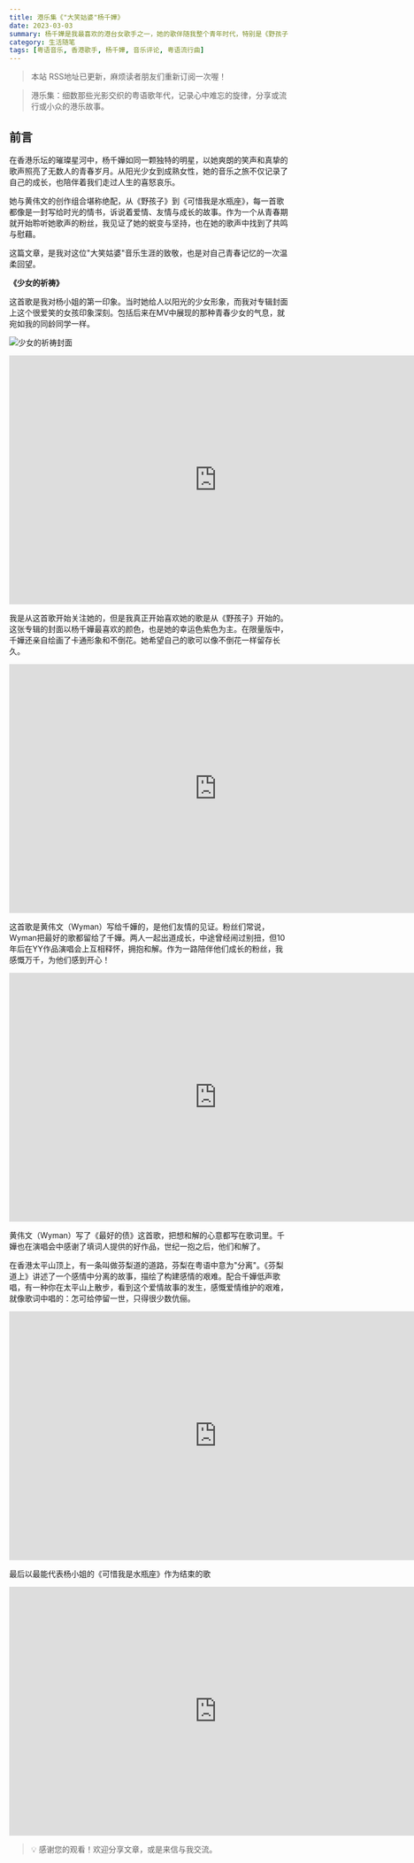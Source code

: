 ```yaml
---
title: 港乐集《"大笑姑婆"杨千嬅》
date: 2023-03-03
summary: 杨千嬅是我最喜欢的港台女歌手之一，她的歌伴随我整个青年时代，特别是《野孩子》这张专辑，也见证了她与黄伟文的友情分分合合。
category: 生活随笔
tags: [粤语音乐, 香港歌手, 杨千嬅, 音乐评论, 粤语流行曲]
---
```


> 本站 RSS地址已更新，麻烦读者朋友们重新订阅一次喔！

> 港乐集：细数那些光影交织的粤语歌年代，记录心中难忘的旋律，分享或流行或小众的港乐故事。

## 前言

在香港乐坛的璀璨星河中，杨千嬅如同一颗独特的明星，以她爽朗的笑声和真挚的歌声照亮了无数人的青春岁月。从阳光少女到成熟女性，她的音乐之旅不仅记录了自己的成长，也陪伴着我们走过人生的喜怒哀乐。

她与黄伟文的创作组合堪称绝配，从《野孩子》到《可惜我是水瓶座》，每一首歌都像是一封写给时光的情书，诉说着爱情、友情与成长的故事。作为一个从青春期就开始聆听她歌声的粉丝，我见证了她的蜕变与坚持，也在她的歌声中找到了共鸣与慰藉。

这篇文章，是我对这位"大笑姑婆"音乐生涯的致敬，也是对自己青春记忆的一次温柔回望。

**《少女的祈祷》**

这首歌是我对杨小姐的第一印象。当时她给人以阳光的少女形象，而我对专辑封面上这个很爱笑的女孩印象深刻。包括后来在MV中展现的那种青春少女的气息，就宛如我的同龄同学一样。

![少女的祈祷封面](https://blog-1259751088.cos.ap-shanghai.myqcloud.com/202302281259170.png)

<iframe width="750" height="450" src="https://www.youtube.com/embed/CvKvXNiXQZc?si=uS6vo5_3vyTqqXQw" title="YouTube video player" frameborder="0" allow="accelerometer; autoplay; clipboard-write; encrypted-media; gyroscope; picture-in-picture; web-share" referrerpolicy="strict-origin-when-cross-origin" allowfullscreen></iframe>

我是从这首歌开始关注她的，但是我真正开始喜欢她的歌是从《野孩子》开始的。这张专辑的封面以杨千嬅最喜欢的颜色，也是她的幸运色紫色为主。在限量版中，千嬅还亲自绘画了卡通形象和不倒花。她希望自己的歌可以像不倒花一样留存长久。

<iframe width="750" height="450" src="https://www.youtube.com/embed/9jlW7zoO_eM?si=Bc3f7uItN9IqRvaR" title="YouTube video player" frameborder="0" allow="accelerometer; autoplay; clipboard-write; encrypted-media; gyroscope; picture-in-picture; web-share" referrerpolicy="strict-origin-when-cross-origin" allowfullscreen></iframe>

这首歌是黄伟文（Wyman）写给千嬅的，是他们友情的见证。粉丝们常说，Wyman把最好的歌都留给了千嬅。两人一起出道成长，中途曾经闹过别扭，但10年后在YY作品演唱会上互相释怀，拥抱和解。作为一路陪伴他们成长的粉丝，我感慨万千，为他们感到开心！

<iframe width="750" height="450" src="https://www.youtube.com/embed/FM9XwgK_kKQ?si=xy7FAFGH_IGj5ZWR" title="YouTube video player" frameborder="0" allow="accelerometer; autoplay; clipboard-write; encrypted-media; gyroscope; picture-in-picture; web-share" referrerpolicy="strict-origin-when-cross-origin" allowfullscreen></iframe>

黄伟文（Wyman）写了《最好的债》这首歌，把想和解的心意都写在歌词里。千嬅也在演唱会中感谢了填词人提供的好作品，世纪一抱之后，他们和解了。

在香港太平山顶上，有一条叫做芬梨道的道路，芬梨在粤语中意为"分离"。《芬梨道上》讲述了一个感情中分离的故事，描绘了构建感情的艰难。配合千嬅低声歌唱，有一种你在太平山上散步，看到这个爱情故事的发生，感慨爱情维护的艰难，就像歌词中唱的：怎可给停留一世，只得很少数伉俪。

<iframe width="750" height="450" src="https://www.youtube.com/embed/5zrTA_nFrYE?si=J7d2y_5aId6c1_2X" title="YouTube video player" frameborder="0" allow="accelerometer; autoplay; clipboard-write; encrypted-media; gyroscope; picture-in-picture; web-share" referrerpolicy="strict-origin-when-cross-origin" allowfullscreen></iframe>

最后以最能代表杨小姐的《可惜我是水瓶座》作为结束的歌

<iframe width="750" height="450" src="https://www.youtube.com/embed/Y8b-cOBVeSI?si=XAUqbXswH7Wj8rJB" title="YouTube video player" frameborder="0" allow="accelerometer; autoplay; clipboard-write; encrypted-media; gyroscope; picture-in-picture; web-share" referrerpolicy="strict-origin-when-cross-origin" allowfullscreen></iframe>

> 💡 感谢您的观看！欢迎分享文章，或是来信与我交流。
